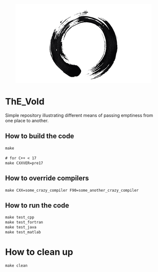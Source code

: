 <p align="center">
  <img src="https://github.com/mkopsnc/the_void/blob/master/img/enso.png">
</p>

# ThE_VoId

Simple repository illustrating different means of passing emptiness from one place to another.

## How to build the code

```
make

# for C++ < 17
make CXXVER=pre17
```

## How to override compilers

```
make CXX=some_crazy_compiler F90=some_another_crazy_compiler
```

## How to run the code

```
make test_cpp
make test_fortran
make test_java
make test_matlab
```

# How to clean up

```
make clean
```
